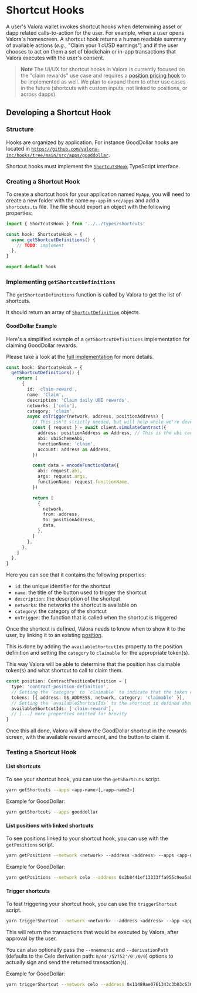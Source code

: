# Shortcut Hooks

A user's Valora wallet invokes shortcut hooks when determining asset or dapp related calls-to-action for the user. For example, when a user opens Valora's homescreen. A shortcut hook returns a human readable summary of available actions (_e.g._, "Claim your 1 cUSD earnings") and if the user chooses to act on them a set of blockchain or in-app transactions that Valora executes with the user's consent.

> **Note**
> The UI/UX for shortcut hooks in Valora is currently focused on the "claim rewards" use case and requires a [position pricing hook](./position) to be implemented as well. We plan to expand them to other use cases in the future (shortcuts with custom inputs, not linked to positions, or across dapps).

## Developing a Shortcut Hook

### Structure

Hooks are organized by application. For instance GoodDollar hooks are located in [`https://github.com/valora-inc/hooks/tree/main/src/apps/gooddollar`](https://github.com/valora-inc/hooks/tree/main/src/apps/gooddollar).

Shortcut hooks must implement the [`ShortcutsHook`](https://github.com/valora-inc/hooks/blob/main/src/types/shortcuts.ts) TypeScript interface.

### Creating a Shortcut Hook

To create a shortcut hook for your application named `MyApp`, you will need to create a new folder with the name `my-app` in `src/apps` and add a `shortcuts.ts` file. The file should export an object with the following properties:

```ts
import { ShortcutsHook } from '../../types/shortcuts'

const hook: ShortcutsHook = {
  async getShortcutDefinitions() {
    // TODO: implement
  },
}

export default hook
```

### Implementing `getShortcutDefinitions`

The `getShortcutDefinitions` function is called by Valora to get the list of shortcuts.

It should return an array of [`ShortcutDefinition`](https://github.com/valora-inc/hooks/blob/main/src/types/shortcuts.ts) objects.

#### GoodDollar Example

Here's a simplified example of a `getShortcutDefinitions` implementation for claiming GoodDollar rewards.

Please take a look at the [full implementation](https://github.com/valora-inc/hooks/blob/main/src/apps/gooddollar/shortcuts.ts) for more details.

```ts
const hook: ShortcutsHook = {
  getShortcutDefinitions() {
    return [
      {
        id: 'claim-reward',
        name: 'Claim',
        description: 'Claim daily UBI rewards',
        networks: ['celo'],
        category: 'claim',
        async onTrigger(network, address, positionAddress) {
          // This isn't strictly needed, but will help while we're developing shortcuts
          const { request } = await client.simulateContract({
            address: positionAddress as Address, // This is the ubi contract address
            abi: ubiSchemeAbi,
            functionName: 'claim',
            account: address as Address,
          })

          const data = encodeFunctionData({
            abi: request.abi,
            args: request.args,
            functionName: request.functionName,
          })

          return [
            {
              network,
              from: address,
              to: positionAddress,
              data,
            },
          ]
        },
      },
    ]
  },
}
```

Here you can see that it contains the following properties:

- `id`: the unique identifier for the shortcut
- `name`: the title of the button used to trigger the shortcut
- `description`: the description of the shortcut
- `networks`: the networks the shortcut is available on
- `category`: the category of the shortcut
- `onTrigger`: the function that is called when the shortcut is triggered

Once the shortcut is defined, Valora needs to know when to show it to the user, by linking it to an existing [position](./position).

This is done by adding the `availableShortcutIds` property to the position definition and setting the `category` to `claimable` for the appropriate token(s).

This way Valora will be able to determine that the position has claimable token(s) and what shortcut to call to claim them.

```ts
const position: ContractPositionDefinition = {
  type: 'contract-position-definition',
  // Setting the `category` to `claimable` to indicate that the token can be claimed
  tokens: [{ address: G$_ADDRESS, network, category: 'claimable' }],
  // Setting the `availableShortcutIds` to the shortcut id defined above
  availableShortcutIds: ['claim-reward'],
  // [...] more properties omitted for brevity
}
```

Once this all done, Valora will show the GoodDollar shortcut in the rewards screen, with the available reward amount, and the button to claim it.

### Testing a Shortcut Hook

#### List shortcuts

To see your shortcut hook, you can use the `getShortcuts` script.

```sh
yarn getShortcuts --apps <app-name>[,<app-name2>]
```

Example for GoodDollar:

```sh
yarn getShortcuts --apps gooddollar
```

#### List positions with linked shortcuts

To see positions linked to your shortcut hook, you can use with the `getPositions` script.

```sh
yarn getPositions --network <network> --address <address> --apps <app-name>[,<app-name2>]
```

Example for GoodDollar:

```sh
yarn getPositions --network celo --address 0x2b8441ef13333ffa955c9ea5ab5b3692da95260d --apps gooddollar
```

#### Trigger shortcuts

To test triggering your shortcut hook, you can use the `triggerShortcut` script.

```sh
yarn triggerShortcut --network <network> --address <address> --app <app-name> --shortcut <shortcut-id> --positionAddress <position-address>
```

This will return the transactions that would be executed by Valora, after approval by the user.

You can also optionally pass the `--mnemnonic` and `--derivationPath` (defaults to the Celo derivation path: `m/44'/52752'/0'/0/0`) options to actually sign and send the returned transaction(s).

Example for GoodDollar:

```sh
yarn triggerShortcut --network celo --address 0x11489ae0761343c3b03c630a63b00fa025bc4eea --app gooddollar --shortcut claim-reward --positionAddress 0x43d72Ff17701B2DA814620735C39C620Ce0ea4A1
```
